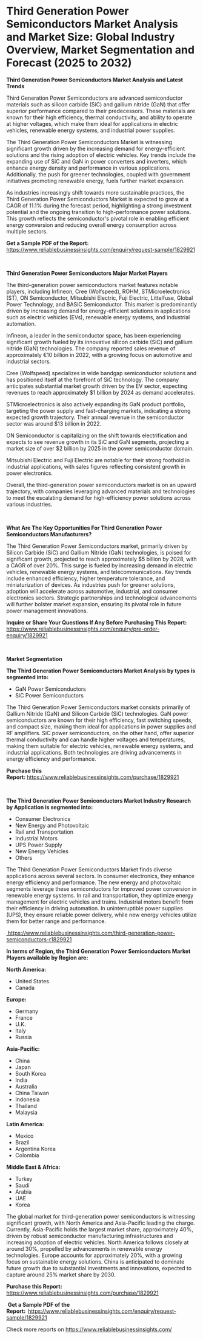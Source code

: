 <p><h1>Third Generation Power Semiconductors Market Analysis and Market Size: Global Industry Overview, Market Segmentation and Forecast (2025 to 2032)</h1></p><p><strong>Third Generation Power Semiconductors Market Analysis and Latest Trends</strong></p>
<p><p>Third Generation Power Semiconductors are advanced semiconductor materials such as silicon carbide (SiC) and gallium nitride (GaN) that offer superior performance compared to their predecessors. These materials are known for their high efficiency, thermal conductivity, and ability to operate at higher voltages, which make them ideal for applications in electric vehicles, renewable energy systems, and industrial power supplies. </p><p>The Third Generation Power Semiconductors Market is witnessing significant growth driven by the increasing demand for energy-efficient solutions and the rising adoption of electric vehicles. Key trends include the expanding use of SiC and GaN in power converters and inverters, which enhance energy density and performance in various applications. Additionally, the push for greener technologies, coupled with government initiatives promoting renewable energy, fuels further market expansion.</p><p>As industries increasingly shift towards more sustainable practices, the Third Generation Power Semiconductors Market is expected to grow at a CAGR of 11.1% during the forecast period, highlighting a strong investment potential and the ongoing transition to high-performance power solutions. This growth reflects the semiconductor's pivotal role in enabling efficient energy conversion and reducing overall energy consumption across multiple sectors.</p></p>
<p><strong>Get a Sample PDF of the Report:&nbsp;</strong> <a href="https://www.reliablebusinessinsights.com/enquiry/request-sample/1829921?utm_campaign=2454&utm_medium=2&utm_source=Github&utm_content=ia&utm_term=28022025&utm_id=third-generation-power-semiconductors">https://www.reliablebusinessinsights.com/enquiry/request-sample/1829921</a></p>
<p>&nbsp;</p>
<p><strong>Third Generation Power Semiconductors Major Market Players</strong></p>
<p><p>The third-generation power semiconductors market features notable players, including Infineon, Cree (Wolfspeed), ROHM, STMicroelectronics (ST), ON Semiconductor, Mitsubishi Electric, Fuji Electric, Littelfuse, Global Power Technology, and BASiC Semiconductor. This market is predominantly driven by increasing demand for energy-efficient solutions in applications such as electric vehicles (EVs), renewable energy systems, and industrial automation.</p><p>Infineon, a leader in the semiconductor space, has been experiencing significant growth fueled by its innovative silicon carbide (SiC) and gallium nitride (GaN) technologies. The company reported sales revenue of approximately €10 billion in 2022, with a growing focus on automotive and industrial sectors.</p><p>Cree (Wolfspeed) specializes in wide bandgap semiconductor solutions and has positioned itself at the forefront of SiC technology. The company anticipates substantial market growth driven by the EV sector, expecting revenues to reach approximately $1 billion by 2024 as demand accelerates.</p><p>STMicroelectronics is also actively expanding its GaN product portfolio, targeting the power supply and fast-charging markets, indicating a strong expected growth trajectory. Their annual revenue in the semiconductor sector was around $13 billion in 2022.</p><p>ON Semiconductor is capitalizing on the shift towards electrification and expects to see revenue growth in its SiC and GaN segments, projecting a market size of over $2 billion by 2025 in the power semiconductor domain.</p><p>Mitsubishi Electric and Fuji Electric are notable for their strong foothold in industrial applications, with sales figures reflecting consistent growth in power electronics.</p><p>Overall, the third-generation power semiconductors market is on an upward trajectory, with companies leveraging advanced materials and technologies to meet the escalating demand for high-efficiency power solutions across various industries.</p></p>
<p>&nbsp;</p>
<p><strong>What Are The Key Opportunities For Third Generation Power Semiconductors Manufacturers?</strong></p>
<p><p>The Third Generation Power Semiconductors market, primarily driven by Silicon Carbide (SiC) and Gallium Nitride (GaN) technologies, is poised for significant growth, projected to reach approximately $5 billion by 2028, with a CAGR of over 20%. This surge is fueled by increasing demand in electric vehicles, renewable energy systems, and telecommunications. Key trends include enhanced efficiency, higher temperature tolerance, and miniaturization of devices. As industries push for greener solutions, adoption will accelerate across automotive, industrial, and consumer electronics sectors. Strategic partnerships and technological advancements will further bolster market expansion, ensuring its pivotal role in future power management innovations.</p></p>
<p><strong>Inquire or Share Your Questions If Any Before Purchasing This Report:</strong> <a href="https://www.reliablebusinessinsights.com/enquiry/pre-order-enquiry/1829921?utm_campaign=2454&utm_medium=2&utm_source=Github&utm_content=ia&utm_term=28022025&utm_id=third-generation-power-semiconductors">https://www.reliablebusinessinsights.com/enquiry/pre-order-enquiry/1829921</a></p>
<p>&nbsp;</p>
<p><strong>Market Segmentation</strong></p>
<p><strong>The Third Generation Power Semiconductors Market Analysis by types is segmented into:</strong></p>
<p><ul><li>GaN Power Semiconductors</li><li>SiC Power Semiconductors</li></ul></p>
<p><p>The Third Generation Power Semiconductors market consists primarily of Gallium Nitride (GaN) and Silicon Carbide (SiC) technologies. GaN power semiconductors are known for their high efficiency, fast switching speeds, and compact size, making them ideal for applications in power supplies and RF amplifiers. SiC power semiconductors, on the other hand, offer superior thermal conductivity and can handle higher voltages and temperatures, making them suitable for electric vehicles, renewable energy systems, and industrial applications. Both technologies are driving advancements in energy efficiency and performance.</p></p>
<p><strong>Purchase this Report:&nbsp;</strong><a href="https://www.reliablebusinessinsights.com/purchase/1829921?utm_campaign=2454&utm_medium=2&utm_source=Github&utm_content=ia&utm_term=28022025&utm_id=third-generation-power-semiconductors">https://www.reliablebusinessinsights.com/purchase/1829921</a></p>
<p>&nbsp;</p>
<p><strong>The Third Generation Power Semiconductors Market Industry Research by Application is segmented into:</strong></p>
<p><ul><li>Consumer Electronics</li><li>New Energy and Photovoltaic</li><li>Rail and Transportation</li><li>Industrial Motors</li><li>UPS Power Supply</li><li>New Energy Vehicles</li><li>Others</li></ul></p>
<p><p>The Third Generation Power Semiconductors Market finds diverse applications across several sectors. In consumer electronics, they enhance energy efficiency and performance. The new energy and photovoltaic segments leverage these semiconductors for improved power conversion in renewable energy systems. In rail and transportation, they optimize energy management for electric vehicles and trains. Industrial motors benefit from their efficiency in driving automation. In uninterruptible power supplies (UPS), they ensure reliable power delivery, while new energy vehicles utilize them for better range and performance.</p></p>
<p><a href="https://www.reliablebusinessinsights.com/third-generation-power-semiconductors-r1829921?utm_campaign=2454&utm_medium=2&utm_source=Github&utm_content=ia&utm_term=28022025&utm_id=third-generation-power-semiconductors">&nbsp;https://www.reliablebusinessinsights.com/third-generation-power-semiconductors-r1829921</a></p>
<p><strong>In terms of Region, the Third Generation Power Semiconductors Market Players available by Region are:</strong></p>
<p>
    <p> <strong> North America: </strong>
        <ul>
            <li>United States</li>
            <li>Canada</li>
        </ul>
        </p> 
    <p> <strong> Europe: </strong>
        <ul>
            <li>Germany</li>
            <li>France</li>
            <li>U.K.</li>
            <li>Italy</li>
            <li>Russia</li>
        </ul>
        </p> 
    <p> <strong> Asia-Pacific: </strong>
        <ul>
            <li>China</li>
            <li>Japan</li>
            <li>South Korea</li>
            <li>India</li>
            <li>Australia</li>
            <li>China Taiwan</li>
            <li>Indonesia</li>
            <li>Thailand</li>
            <li>Malaysia</li>
        </ul>
        </p> 
    <p> <strong> Latin America: </strong>
        <ul>
            <li>Mexico</li>
            <li>Brazil</li>
            <li>Argentina Korea</li>
            <li>Colombia</li>
        </ul>
        </p> 
    <p> <strong> Middle East & Africa: </strong>
        <ul>
            <li>Turkey</li>
            <li>Saudi</li>
            <li>Arabia</li>
            <li>UAE</li>
            <li>Korea</li>
        </ul>
    </p>
    </p>
<p><p>The global market for third-generation power semiconductors is witnessing significant growth, with North America and Asia-Pacific leading the charge. Currently, Asia-Pacific holds the largest market share, approximately 40%, driven by robust semiconductor manufacturing infrastructures and increasing adoption of electric vehicles. North America follows closely at around 30%, propelled by advancements in renewable energy technologies. Europe accounts for approximately 20%, with a growing focus on sustainable energy solutions. China is anticipated to dominate future growth due to substantial investments and innovations, expected to capture around 25% market share by 2030.</p></p>
<p><strong>Purchase this Report: </strong><a href="https://www.reliablebusinessinsights.com/purchase/1829921?utm_campaign=2454&utm_medium=2&utm_source=Github&utm_content=ia&utm_term=28022025&utm_id=third-generation-power-semiconductors">https://www.reliablebusinessinsights.com/purchase/1829921</a></p>
<p>&nbsp;<strong>Get a Sample PDF of the Report:&nbsp;&nbsp;</strong><a href="https://www.reliablebusinessinsights.com/enquiry/request-sample/1829921?utm_campaign=2454&utm_medium=2&utm_source=Github&utm_content=ia&utm_term=28022025&utm_id=third-generation-power-semiconductors">https://www.reliablebusinessinsights.com/enquiry/request-sample/1829921</a></p>
<p><strong></strong></p>
<p>Check more reports on <a href="https://www.reliablebusinessinsights.com/?utm_campaign=2454&utm_medium=2&utm_source=Github&utm_content=ia&utm_term=28022025&utm_id=third-generation-power-semiconductors">https://www.reliablebusinessinsights.com/</a></p>